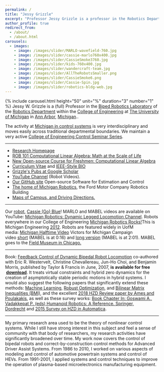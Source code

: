 ```yaml
---
permalink: /
title: "Jessy Grizzle"
excerpt: "Professor Jessy Grizzle is a professor in the Robotics Department at the University of Michigan."
author_profile: true
redirect_from: 
  - /about/
  - /about.html
carousels:
  - images: 
    - image: /images/slider/MARLO-wavefield-760.jpg
    - image: /images/slider/cassie-marlo760x400.jpg
    - image: /images/slider/CassieSmoke3760.jpg
    - image: /images/slider/kids-760x400.jpg
    - image: /images/slider/wandercraft-team.jpg
    - image: /images/slider/AllTheRobotsSmaller.png
    - image: /images/slider/CassieSmoke6.png
    - image: /images/slider/Cassie-Spin.jpg
    - image: /images/slider/robotics-bldg-web.jpg
---
```

  {% include carousel.html height="50" unit="%" duration="3" number="1" %}
Jessy W. Grizzle is a (full) Professor in the [Biped Robotics Laboratory](https://www.biped.solutions) of the [Robotics Department](http://robotics.umich.edu/) within the [College of Engineering](http://www.engin.umich.edu/) at [The University of Michigan](http://www.umich.edu/) in [Ann Arbor](https://www.a2gov.org), [Michigan](https://www.michigan.gov/).. 


The activity at [Michigan in control systems](https://controls.engin.umich.edu/) is very interdisciplinary and moves easily across traditional departmental boundaries. We maintain a very active [College of Engineering Control Seminar Series](https://controls.engin.umich.edu/seminars/).

* * *

*   [Research Homepage](https://www.biped.solutions/)
*   [ROB 101 Computational Linear Algebra: Math at the Scale of Life](https://web.eecs.umich.edu/u/g/grizzle/public_html/papers/ROB_101_ComputationalLinearAlgebra_Grizzle_2020_12_15.pdf)
*   [New Open-source Course for Freshmen: Computational Linear Algebra](https://robotics.umich.edu/academic-program/course-offerings/rob101/)
*   [Curriculum Vitae](/files/cv.pdf) and [IEEE-Style BIO](/files/bio.pdf)
*   [Grizzle's Pubs at Google Scholar](http://scholar.google.com/citations?hl=en&user=heYuqBkAAAAJ)
*   [YouTube Channel](http://www.youtube.com/user/DynamicLegLocomotion) (Robot Videos).
*   [Our GitHub site](https://github.com/UMich-BipedLab) Open-source Software for Estimation and Control
*   [The home of Michigan Robotics](https://robotics.umich.edu/about/ford-motor-company-robotics-building/), the Ford Motor Company Robotics Building
*   [Maps of Campus, and Driving Directions.](http://www.umich.edu/~info/maps.html)

* * *

Our [robot](http://eecs.umich.edu/eecs/about/articles/2017/new-generation-of-bipedal-robots.html), [Cassie (Go) Blue](https://news.engin.umich.edu/2017/09/latest-two-legged-walking-robot-arrives-at-michigan/)! MARLO and MABEL videos are available on YouTube: [Michigan Robotics: Dynamic Legged Locomotion Channel](http://www.youtube.com/user/DynamicLegLocomotion). Robots everywhere in our College of Engineering [Michigan Robotics Rocks!](http://www.youtube.com/watch?v=pMaCC__C0cE&feature=c4-overview-vl&list=PL5CFFA0DE541898F8)This is Michigan Engineering [2012](http://www.youtube.com/watch?v=e-p1QiRgxWo&feature=c4-overview-vl&list=PL5CFFA0DE541898F8). Robots are featured widely in UofM media: [Michigan Halftime Video](http://www.youtube.com/watch?v=guj0Ddp4bEA&list=PL5CFFA0DE541898F8) Victors for Michigan Campaign video [short](http://www.youtube.com/watch?v=8C_JpoZeUSk) (MABEL is at 0:16) and [long version](http://www.youtube.com/watch?v=_Mcf4UiaYQA) (MABEL is at 2:01). MABEL goes to the [Field Museum in Chicago.](https://www.youtube.com/watch?v=7qr9zVpqIiw)

* * *

Book: [Feedback Control of Dynamic Bipedal Robot Locomotion](https://grizzle.robotics.umich.edu/publications/biped-book) co-authored with Eric R. Westervelt, Christine Chevallereau, Jun-Ho Choi, and Benjamin Morris, published by Taylor & Francis in June, 2007, **is available for free  [download](/files/Westervelt_biped_control_book_15_May_2007.pdf)**. It treats virtual constraints and hybrid zero dynamics for the creation of asymptotically stable periodic motions in hybrid systems. I would also suggest the following papers that significantly extend these methods: [Machine Learning](https://arxiv.org/abs/1711.02223), [Robust Optimization](http://journals.sagepub.com/doi/abs/10.1177/0278364917708249), and [Bilinear Matrix Inequalities (BMI)](http://journals.sagepub.com/doi/abs/10.1177/0278364915593400), and the excellent [2018 HZD Review paper by Ames and Poulakakis](http://ames.caltech.edu/HZD_bookchapter.pdf), as well as these survey works: [Book Chapter In: Goswami A., Vadakkepat P. (eds) Humanoid Robotics: A Reference. Springer, Dordrecht](https://arxiv.org/abs/1706.01127) and [2015 Survey on HZD in Automatica](https://www.sciencedirect.com/science/article/pii/S0005109814001654).

* * *

My primary research area used to be the theory of nonlinear control systems. While I still have strong interest in this subject and feel a sense of community with that body of researchers, my research activities have significantly broadened over time. My work now covers the control of bipedal robots and correct-by-construction control methods for Advanced Driver Assist Systems. From 1986 to 2010, I worked on various aspects of modeling and control of automotive powertrain systems and control of HEVs. From 1991-2001, I applied systems and control techniques to improve the operation of plasma-based microelectronics manufacturing equipment.
